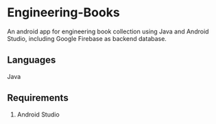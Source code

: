 # Engineering-Books
An android app for engineering book collection using Java and Android Studio,
including Google Firebase as backend database.

## Languages

Java

## Requirements 

1. Android Studio
